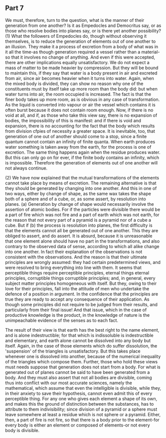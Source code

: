 ## Part 7

We must, therefore, turn to the question, what is the manner of their generation from one another?
Is it as Empedocles and Democritus say, or as those who resolve bodies into planes say, or is there yet another possibility?
(1) What the followers of Empedocles do, though without observing it themselves, is to reduce the generation of elements out of one another to an illusion.
They make it a process of excretion from a body of what was in it all the time-as though generation required a vessel rather than a material-so that it involves no change of anything.
And even if this were accepted, there are other implications equally unsatisfactory.
We do not expect a mass of matter to be made heavier by compression.
But they will be bound to maintain this, if they say that water is a body present in air and excreted from air, since air becomes heavier when it turns into water.
Again, when the mixed body is divided, they can show no reason why one of the constituents must by itself take up more room than the body did: but when water turns into air, the room occupied is increased.
The fact is that the finer body takes up more room, as is obvious in any case of transformation.
As the liquid is converted into vapour or air the vessel which contains it is often burst because it does not contain room enough.
Now, if there is no void at all, and if, as those who take this view say, there is no expansion of bodies, the impossibility of this is manifest: and if there is void and expansion, there is no accounting for the fact that the body which results from division cfpies of necessity a greater space.
It is inevitable, too, that generation of one out of another should come to a stop, since a finite quantum cannot contain an infinity of finite quanta.
When earth produces water something is taken away from the earth, for the process is one of excretion.
The same thing happens again when the residue produces water.
But this can only go on for ever, if the finite body contains an infinity, which is impossible.
Therefore the generation of elements out of one another will not always continue.

(2) We have now explained that the mutual transformations of the elements cannot take place by means of excretion.
The remaining alternative is that they should be generated by changing into one another.
And this in one of two ways, either by change of shape, as the same wax takes the shape both of a sphere and of a cube, or, as some assert, by resolution into planes.
(a) Generation by change of shape would necessarily involve the assertion of atomic bodies.
For if the particles were divisible there would be a part of fire which was not fire and a part of earth which was not earth, for the reason that not every part of a pyramid is a pyramid nor of a cube a cube.
But if (b) the process is resolution into planes, the first difficulty is that the elements cannot all be generated out of one another.
This they are obliged to assert, and do assert.
It is absurd, because it is unreasonable that one element alone should have no part in the transformations, and also contrary to the observed data of sense, according to which all alike change into one another.
In fact their explanation of the observations is not consistent with the observations.
And the reason is that their ultimate principles are wrongly assumed: they had certain predetermined views, and were resolved to bring everything into line with them.
It seems that perceptible things require perceptible principles, eternal things eternal principles, corruptible things corruptible principles; and, in general, every subject matter principles homogeneous with itself.
But they, owing to their love for their principles, fall into the attitude of men who undertake the defence of a position in argument.
In the confidence that the principles are true they are ready to accept any consequence of their application.
As though some principles did not require to be judged from their results, and particularly from their final issue!
And that issue, which in the case of productive knowledge is the product, in the knowledge of nature is the unimpeachable evidence of the senses as to each fact.

The result of their view is that earth has the best right to the name element, and is alone indestructible; for that which is indissoluble is indestructible and elementary, and earth alone cannot be dissolved into any body but itself.
Again, in the case of those elements which do suffer dissolution, the 'suspension' of the triangles is unsatisfactory.
But this takes place whenever one is dissolved into another, because of the numerical inequality of the triangles which compose them.
Further, those who hold these views must needs suppose that generation does not start from a body.
For what is generated out of planes cannot be said to have been generated from a body.
And they must also assert that not all bodies are divisible, coming thus into conflict with our most accurate sciences, namely the mathematical, which assume that even the intelligible is divisible, while they, in their anxiety to save their hypothesis, cannot even admit this of every perceptible thing.
For any one who gives each element a shape of its own, and makes this the ground of distinction between the substances, has to attribute to them indivisibility; since division of a pyramid or a sphere must leave somewhere at least a residue which is not sphere or a pyramid.
Either, then, a part of fire is not fire, so that there is a body prior to the element-for every body is either an element or composed of elements-or not every body is divisible.

